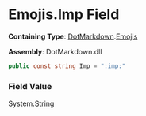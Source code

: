 # Emojis\.Imp Field

**Containing Type**: [DotMarkdown](../../README.md)\.[Emojis](../README.md)

**Assembly**: DotMarkdown\.dll

```csharp
public const string Imp = ":imp:"
```

### Field Value

System\.[String](https://docs.microsoft.com/en-us/dotnet/api/system.string)